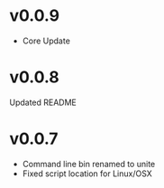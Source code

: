 # v0.0.9
* Core Update

# v0.0.8
Updated README

# v0.0.7

* Command line bin renamed to unite
* Fixed script location for Linux/OSX
